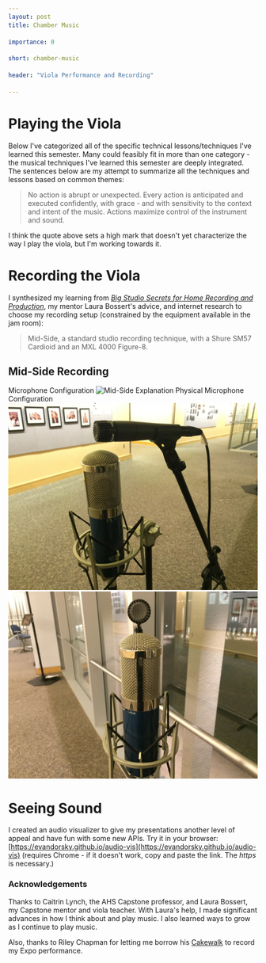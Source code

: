 ```yaml
---
layout: post
title: Chamber Music

importance: 0

short: chamber-music

header: "Viola Performance and Recording"

---
```


# Playing the Viola

Below I've categorized all of the specific technical lessons/techniques I've learned this semester. Many could feasibly fit in more than one category \- the musical techniques I've learned this semester are deeply integrated. The sentences below are my attempt to summarize all the techniques and lessons based on common themes:

> No action is abrupt or unexpected. Every action is anticipated and executed confidently, with grace \- and with sensitivity to the context and intent of the music. Actions maximize control of the instrument and sound.

I think the quote above sets a high mark that doesn't yet characterize the way I play the viola, but I'm working towards it.

# Recording the Viola

I synthesized my learning from [_Big Studio Secrets for Home Recording and Production_](http://www.amazon.com/Studio-Secrets-Home-Recording-Production/dp/1435455053), my mentor Laura Bossert's advice, and internet research to choose my recording setup (constrained by the equipment available in the jam room):

> Mid-Side, a standard studio recording technique, with a Shure SM57 Cardioid and an MXL 4000 Figure-8.

## Mid-Side Recording
Microphone Configuration
![Mid-Side Explanation](http://static1.squarespace.com/static/50ecba93e4b0a80fde157169/t/50f969fce4b0df5f098633e9/1358522880563/micposition_md.jpg)
Physical Microphone Configuration
![Mid-Side from the Side](/img/chamber-music/midsideside.jpg)
![Mid-Side from the Front](/img/chamber-music/midsidefront.jpg)

# Seeing Sound

I created an audio visualizer to give my presentations another level of appeal and have fun with some new APIs. Try it in your browser: [https://evandorsky.github.io/audio-vis](https://evandorsky.github.io/audio-vis) (requires Chrome \- if it doesn't work, copy and paste the link. The _https_ is necessary.)

### Acknowledgements

Thanks to Caitrin Lynch, the AHS Capstone professor, and Laura Bossert, my Capstone mentor and viola teacher. With Laura's help, I made significant advances in how I think about and play music. I also learned ways to grow as I continue to play music.

Also, thanks to Riley Chapman for letting me borrow his [Cakewalk](http://www.keithstead.com/and_more/reviews/cakewalk_ua-25ex.html) to record my Expo performance.